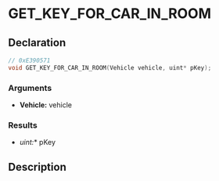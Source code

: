 # GET_KEY_FOR_CAR_IN_ROOM

## Declaration
```cpp
// 0xE390571
void GET_KEY_FOR_CAR_IN_ROOM(Vehicle vehicle, uint* pKey);
```

### Arguments
- **Vehicle:** vehicle

### Results
- **uint*:** pKey

## Description
